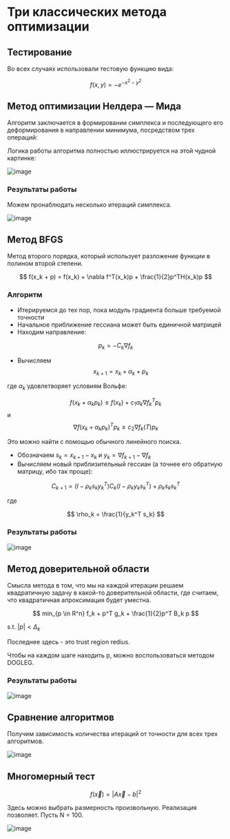 # Три классических метода оптимизации

## Тестирование

Во всех случаях использовали тестовую функцию вида:

$$
f(x, y) = - e^{-x^2 - y^2}
$$

## Метод оптимизации Нелдера — Мида

Алгоритм заключается в формировании симплекса и последующего его деформирования в направлении минимума, посредством трех операций:

Логика работы алгоритма полностью иллюстрируется на этой чудной картинке:

![image](https://github.com/timattt/Computational-math/assets/25401699/42770efd-cdff-42aa-934c-58eff44c1da8)

### Результаты работы

Можем пронаблюдать несколько итераций симплекса.

![image](https://github.com/timattt/Computational-math/assets/25401699/81c00072-c4fb-4374-bc88-d10b1af020e3)

## Метод BFGS

Метод второго порядка, который использует разложение функции в полином второй степени.

$$
f(x_k + p) = f(x_k) + \nabla f^T(x_k)p + \frac{1}{2}p^TH(x_k)p
$$

### Алгоритм

* Итерируемся до тех пор, пока модуль градиента больше требуемой точности
* Начальное приближение гессиана может быть единичной матрицей
* Находим направление:

$$
p_k = -C_k \nabla f_k
$$

* Вычисляем $$x_{k+1} = x_k + \alpha_k + p_k$$

где $\alpha_k$ удовлетворяет условиям Вольфе:

$$
f(x_k + \alpha_k p_k) \leq f(x_k) + c_1 \alpha_k \nabla f_k^T p_k
$$
и
$$
\nabla f(x_k + \alpha_k p_k)^T p_k \geq c_2 \nabla f_k(T) p_k
$$

Это можно найти с помощью обычного линейного поиска.

* Обозначаем $s_k = x_{k+1} - x_k$ и $y_k = \nabla f_{k+1} - \nabla f_k$
* Вычисляем новый приблизительный гессиан (а точнее его обратную матрицу, ибо так проще): 

$$
C_{k+1} = (I - \rho_k s_k y_k^T)C_k(I - \rho_k y_k s_k^T) + \rho_k s_k s_k^T
$$

где

$$
\rho_k = \frac{1}{y_k^T s_k}
$$

### Результаты работы

![image](https://github.com/timattt/Computational-math/assets/25401699/32301993-7114-4753-9480-2f2abc71f937)

## Метод доверительной области

Смысла метода в том, что мы на каждой итерации решаем квадратичную задачу в какой-то доверительной области, где считаем, что квадратичная апроксимация будет уместна.

$$
min_{p \in R^n} f_k + p^T g_k + \frac{1}{2}p^T B_k p
$$

s.t. $|p| < \Delta_k$

Последнее здесь - это trust region redius.

Чтобы на каждом шаге находить p, можно воспользоваться методом DOGLEG.

### Результаты работы

![image](https://github.com/timattt/Computational-math/assets/25401699/8bfeda78-a4ec-454d-bb46-a53021a18438)

## Сравнение алгоритмов

Получим зависимость количества итераций от точности для всех трех алгоритмов.

![image](https://github.com/timattt/Computational-math/assets/25401699/8bf3db5d-5bad-4be5-b1f1-cec709ffbe69)

## Многомерный тест

$$
f(\vec x) = |A \vec x - b|^2
$$

Здесь можно выбрать размерность произвольную. Реализация позволяет.
Пусть N = 100.

![image](https://github.com/timattt/Computational-math/assets/25401699/e3e52a8e-043f-41cd-83ea-eaf0decee363)


